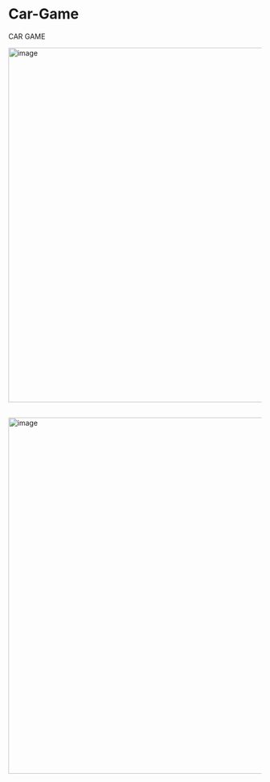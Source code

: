 # Car-Game
CAR GAME

<img width="704" alt="image" src="https://github.com/Amit22012/Car-Game/assets/97590162/ed95870f-2c34-4786-84b3-c92495a2ee95">
<p style="margin-top:30px"></p>
<img width="707" alt="image" src="https://github.com/Amit22012/Car-Game/assets/97590162/eefe57e0-931b-4775-a9f8-1cccd62eebaf">


